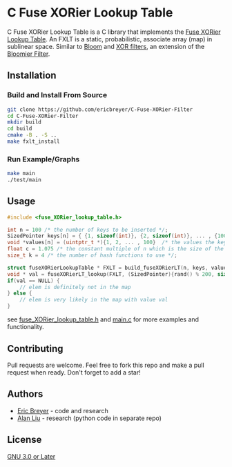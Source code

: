 # C Fuse XORier Lookup Table

C Fuse XORier Lookup Table is a C library that implements the [Fuse XORier Lookup Table](https://www.overleaf.com/read/fjsbpjmdxhsy#0b85a3). 
An FXLT is a static, probabilistic, associate array (map) in sublinear space. Similar to [Bloom](https://en.wikipedia.org/wiki/Bloom_filter) and [XOR filters](https://arxiv.org/pdf/1912.08258.pdf), an extension of the [Bloomier Filter](https://www.cs.princeton.edu/~chazelle/pubs/soda-rev04.pdf).

## Installation

### Build and Install From Source

```bash
git clone https://github.com/ericbreyer/C-Fuse-XORier-Filter
cd C-Fuse-XORier-Filter
mkdir build
cd build
cmake -B . -S ..
make fxlt_install
```

### Run Example/Graphs
```bash
make main
./test/main
```

## Usage

```c
#include <fuse_XORier_lookup_table.h>

int n = 100 /* the number of keys to be inserted */;
SizedPointer keys[n] = { {1, sizeof(int)}, {2, sizeof(int)}, ... , {100, sizeof(int)}} /* the keys */;
void *values[n] = (uintptr_t *){1, 2, ... , 100}  /* the values the keys map to */;
float c = 1.075 /* the constant multiple of n which is the size of the filter */;
size_t k = 4 /* the number of hash functions to use */;

struct fuseXORierLookupTable * FXLT = build_fuseXORierLT(n, keys, values, c, k, 0);
void * val = fuseXORierLT_lookup(FXLT, (SizedPointer){rand() % 200, sizeof(int)});
if(val == NULL) {
    // elem is definitely not in the map
} else {
    // elem is very likely in the map with value val
}
```

see [fuse_XORier_lookup_table.h](https://github.com/ericbreyer/C-Fuse-XORier-Filter/blob/main/src/fused_XORier_lookup_table.h) and [main.c](https://github.com/ericbreyer/C-Fuse-XORier-Filter/blob/main/test/main.c) for more examples and functionality.

## Contributing

Pull requests are welcome. Feel free to fork this repo and make a pull request when ready. Don't forget to add a star!

## Authors

- [Eric Breyer](https://github.com/ericbreyer) - code and research
- [Alan Liu](https://github.com/alanyliu) - research (python code in separate repo)

## License

[GNU 3.0 or Later](https://www.gnu.org/licenses/gpl-3.0.html#license-text)